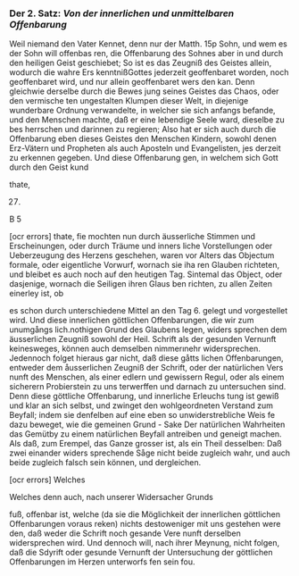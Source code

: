 <!--
OCR: content-0042.xml - content-0044.xml
Buchseite: 25 - 27
-->

### Der 2. Satz: *Von der innerlichen und unmittelbaren Offenbarung*


Weil niemand den Vater Kennet, denn nur der Matth. 15p
Sohn, und wem es der Sohn will offenbas ren, die Offenbarung des Sohnes aber
in und durch den heiligen Geist geschiebet; So ist es das Zeugniß des Geistes
allein, wodurch die wahre Ers kenntnißGottes jederzeit geoffenbaret worden,
noch geoffenbaret wird, und nur allein geoffenbaret wers den kan. Denn
gleichwie derselbe durch die Bewes jung seines Geistes das Chaos, oder den
vermische ten ungestalten Klumpen dieser Welt, in diejenige wunderbare Ordnung
verwandelte, in welcher sie sich anfangs befande, und den Menschen machte, daß
er eine lebendige Seele ward, dieselbe zu bes herrschen und darinnen zu regieren;
Also hat er sich auch durch die Offenbarung eben dieses Geistes den Menschen
Kindern, sowohl denen Erz-Vätern und Propheten als auch Aposteln und Evangelisten,
jes derzeit zu erkennen gegeben. Und diese Offenbarung gen, in welchem sich
Gott durch den Geist kund

thate,

27.

B 5

 [ocr errors]
thate, fie mochten nun durch äusserliche Stimmen und Erscheinungen, oder durch
 Träume und inners liche Vorstellungen oder Ueberzeugung des Herzens geschehen,
  waren vor Alters das Objectum formale, oder eigentliche Vorwurf, wornach sie
   iha ren Glauben richteten, und bleibet es auch noch auf den heutigen Tag.
    Sintemal das Object, oder dasjenige, wornach die Seiligen ihren Glaus ben
     richten, zu allen Zeiten einerley ist, ob

es schon durch unterschiedene Mittel an den Tag 6. gelegt und vorgestellet
wird. Und diese innerlichen göttlichen Offenbarungen, die wir zum unumgångs
lich.nothigen Grund des Glaubens legen, widers sprechen dem äusserlichen
Zeugniß sowohl der Heil. Schrift als der gesunden Vernunft keinesweges,
können auch demselben nimmerınehr widersprechen. Jedennoch folget hieraus
gar nicht, daß diese gåtts lichen Offenbarungen, entweder dem åusserlichen
Zeugniß der Schrift, oder der natürlichen Vers nunft des Menschen, als einer
edlern und gewissern Regul, oder als einem sicherern Probierstein zu uns
terwerffen und darnach zu untersuchen sind. Denn diese göttliche Offenbarung,
und innerliche Erleuchs tung ist gewiß und klar an sich selbst, und zwinget
den wohlgeordneten Verstand zum Beyfall; indem sie denfelben auf eine eben
so unwiderstrebliche Weis fe dazu beweget, wie die gemeinen Grund - Sake Der
natürlichen Wahrheiten das Gemütby zu einem natürlichen Beyfall antreiben
und geneigt machen. Als daß, zum Erempel, das Ganze grosser ist, als ein
Theil desselben: Daß zwei einander widers sprechende Såge nicht beide
zugleich wahr, und auch beide zugleich falsch sein können, und dergleichen.

[ocr errors]
Welches


Welches denn auch, nach unserer Widersacher Grunds

fuß, offenbar ist, welche (da sie die Möglichkeit der innerlichen göttlichen
Offenbarungen voraus reken) nichts destoweniger mit uns gestehen were den, daß
weder die Schrift noch gesande Vere nunft derselben widersprechen wird. Und
dennoch will, nach ihrer Meynung, nicht folgen, daß die Sdyrift oder gesunde
Vernunft der Untersuchung der göttlichen Offenbarungen im Herzen unterworfs
fen sein fou.
